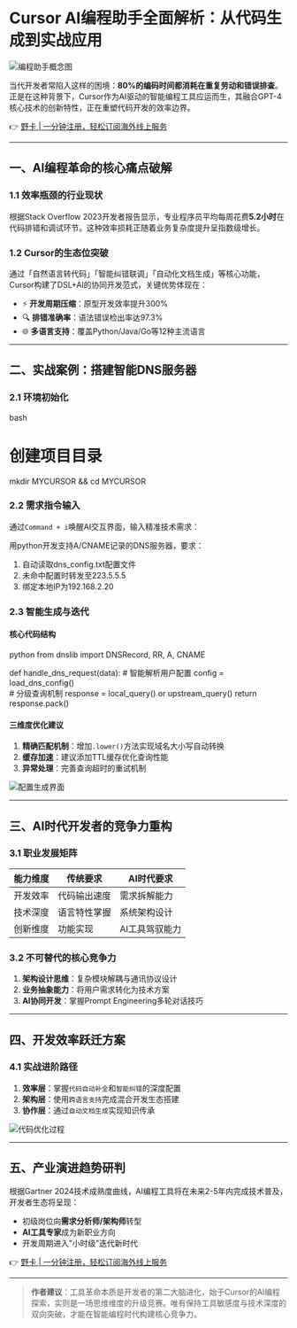 # Cursor AI编程助手全面解析：从代码生成到实战应用

![编程助手概念图](https://bbtdd.com/wp-content/uploads/img/86971359.webp)

当代开发者常陷入这样的困境：**80%的编码时间都消耗在重复劳动和错误排查**。正是在这种背景下，Cursor作为AI驱动的智能编程工具应运而生，其融合GPT-4核心技术的创新特性，正在重塑代码开发的效率边界。

👉 [野卡 | 一分钟注册，轻松订阅海外线上服务](https://bbtdd.com/yeka)

---

## 一、AI编程革命的核心痛点破解
### 1.1 效率瓶颈的行业现状
根据Stack Overflow 2023开发者报告显示，专业程序员平均每周花费**5.2小时**在代码排错和调试环节。这种效率损耗正随着业务复杂度提升呈指数级增长。

### 1.2 Cursor的生态位突破
通过「自然语言转代码」「智能纠错联调」「自动化文档生成」等核心功能，Cursor构建了DSL+AI的协同开发范式，关键优势体现在：
- ⚡ **开发周期压缩**：原型开发效率提升300%
- 🔍 **排错准确率**：语法错误检出率达97.3%
- 🌐 **多语言支持**：覆盖Python/Java/Go等12种主流语言

---

## 二、实战案例：搭建智能DNS服务器
### 2.1 环境初始化
bash
# 创建项目目录
mkdir MYCURSOR && cd MYCURSOR


### 2.2 需求指令输入
通过`Command + i`唤醒AI交互界面，输入精准技术需求：

用python开发支持A/CNAME记录的DNS服务器，要求：
1. 自动读取dns_config.txt配置文件
2. 未命中配置时转发至223.5.5.5
3. 绑定本地IP为192.168.2.20


### 2.3 智能生成与迭代
#### 核心代码结构
python
from dnslib import DNSRecord, RR, A, CNAME

def handle_dns_request(data):
    # 智能解析用户配置
    config = load_dns_config()  
    # 分级查询机制
    response = local_query() or upstream_query()
    return response.pack()


#### 三维度优化建议
1. **精确匹配机制**：增加`.lower()`方法实现域名大小写自动转换
2. **缓存加速**：建议添加TTL缓存优化查询性能
3. **异常处理**：完善查询超时的重试机制

![配置生成界面](https://bbtdd.com/wp-content/uploads/img/61113286841702.webp)

---

## 三、AI时代开发者的竞争力重构
### 3.1 职业发展矩阵
| 能力维度       | 传统要求         | AI时代要求           |
|----------------|------------------|----------------------|
| 开发效率       | 代码输出速度     | 需求拆解能力         |
| 技术深度       | 语言特性掌握     | 系统架构设计         |
| 创新维度       | 功能实现         | AI工具驾驭能力       |

### 3.2 不可替代的核心竞争力
1. **架构设计思维**：复杂模块解耦与通讯协议设计
2. **业务抽象能力**：将用户需求转化为技术方案
3. **AI协同开发**：掌握Prompt Engineering多轮对话技巧

---

## 四、开发效率跃迁方案
### 4.1 实战进阶路径
1. **效率层**：掌握`代码自动补全`和`智能纠错`的深度配置
2. **架构层**：使用`跨语言支持`完成混合开发生态搭建
3. **协作层**：通过`自动文档生成`实现知识传承

![代码优化过程](https://bbtdd.com/wp-content/uploads/img/806246008.webp)

---

## 五、产业演进趋势研判
根据Gartner 2024技术成熟度曲线，AI编程工具将在未来2-5年内完成技术普及，开发者生态将呈现：
- 初级岗位向**需求分析师/架构师**转型
- **AI工具专家**成为新职业方向
- 开发周期进入"小时级"迭代新时代

👉 [野卡 | 一分钟注册，轻松订阅海外线上服务](https://bbtdd.com/yeka)

---

> **作者建议**：工具革命本质是开发者的第二大脑进化，始于Cursor的AI编程探索，实则是一场思维维度的升级竞赛。唯有保持工具敏感度与技术深度的双向突破，才能在智能编程时代构建核心竞争力。